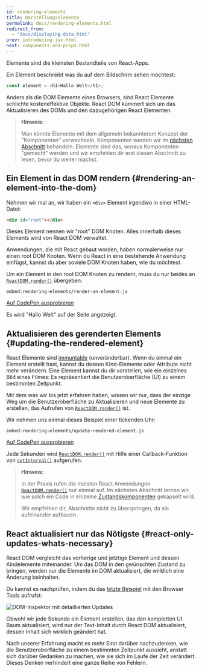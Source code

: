 ```yaml
---
id: rendering-elements
title: Darstellungselemente
permalink: docs/rendering-elements.html
redirect_from:
  - "docs/displaying-data.html"
prev: introducing-jsx.html
next: components-and-props.html
---
```


Elemente sind die kleinsten Bestandteile von React-Apps.

Ein Element beschreibt was du auf dem Bildschirm sehen möchtest:

```js
const element = <h1>Hallo Welt</h1>;
```

Anders als die DOM Elemente eines Browsers, sind React Elemente schlichte kosteneffektive Objekte.
React DOM kümmert sich um das Aktualisieren des DOMs und den dazugehörigen React Elementen.

>**Hinweis:**
>
>Man könnte Elemente mit dem allgemein bekannterem Konzept der "Komponenten" verwechseln. Komponenten werden wir
>im [nächsten Abschnitt](/docs/components-and-props.html) behandeln.
>Elemente sind das, woraus Komponenten "gemacht" werden und wir empfehlen dir erst diesen Abschnitt zu lesen, bevor du weiter machst.

## Ein Element in das DOM rendern {#rendering-an-element-into-the-dom}

Nehmen wir mal an, wir haben ein `<div>` Element irgendwo in einer HTML-Datei:

```html
<div id="root"></div>
```

Dieses Element nennen wir "root" DOM Knoten. Alles innerhalb dieses Elements wird von React DOM verwaltet.

Anwendungen, die mit React gebaut worden, haben normalerweise nur einen root DOM Knoten. Wenn du React in eine bestehende Anwendung einfügst, kannst du aber soviele DOM Knoten haben, wie du möchtest.

Um ein Element in den root DOM Knoten zu rendern, muss du nur beides an [`ReactDOM.render()`](/docs/react-dom.html#render) übergeben:

`embed:rendering-elements/render-an-element.js`

[Auf CodePen ausprobieren](codepen://rendering-elements/render-an-element)

Es wird "Hallo Welt" auf der Seite angezeigt.

## Aktualisieren des gerenderten Elements {#updating-the-rendered-element}

React Elemente sind [immuntable](https://en.wikipedia.org/wiki/Immutable_object) (unveränderbar). Wenn du einmal ein Element erstellt hast, kannst du dessen
Kind-Elemente oder Attribute nicht mehr verändern. Eine Element kannst du dir vorstellen, wie ein einzelnes Bild eines Filmes: Es repräsentiert die Benutzeroberfläche (UI) zu einem bestimmten Zeitpunkt.

Mit dem was wir bis jetzt erfahren haben, wissen wir nur, dass der einzige Weg um die Benutzeroberfläche zu Aktualisieren und neue Elemente zu erstellen, das Aufrufen von [`ReactDOM.render()`](/docs/react-dom.html#render) ist.

Wir nehmen uns einmal dieses Beispiel einer tickenden Uhr:

`embed:rendering-elements/update-rendered-element.js`

[Auf CodePen ausprobieren](codepen://rendering-elements/update-rendered-element)

Jede Sekunden wird [`ReactDOM.render()`](/docs/react-dom.html#render) mit Hilfe einer Callback-Funktion von [`setInterval()`](https://developer.mozilla.org/en-US/docs/Web/API/WindowTimers/setInterval) aufgerufen.

>**Hinweis:**
>
>In der Praxis rufen die meisten React Anwendungen [`ReactDOM.render()`](/docs/react-dom.html#render) nur einmal auf. Im nächsten Abschnitt lernen wir, wie solch ein Code in einzelne [Zustandskomponenten](/docs/state-and-lifecycle.html) gekapselt wird.
>
>Wir empfehlen dir, Abschnitte nicht zu überspringen, da sie aufeinander aufbauen.

## React aktualisiert nur das Nötigste {#react-only-updates-whats-necessary}

React DOM vergleicht das vorherige und jetztige Element und dessen Kindelemente miteinander.
Um das DOM in den gwünschten Zustand zu bringen, werden nur die Elemente im DOM aktualisiert, die wirklich eine Änderung beinhalten.

Du kannst es nachprüfen, indem du das [letzte Beispiel](codepen://rendering-elements/update-rendered-element) mit den Browser Tools aufrufst:

![DOM-Inspektor mit detaillierten Updates](../images/docs/granular-dom-updates.gif)

Obwohl wir jede Sekunde ein Element erstellen, das den kompletten UI Baum aktualisiert, wird nur der Text-Inhalt durch React DOM aktualisiert, dessen Inhalt sich wirklich geändert hat.

Nach unserer Erfahrung macht es mehr Sinn darüber nachzudenken, wie die Benutzeroberfläche zu einem bestimmten Zeitpunkt aussieht, anstatt
sich darüber Gedanken zu machen, wie sie sich im Laufe der Zeit verändert. Dieses Denken verhindert eine ganze Reihe von Fehlern.
